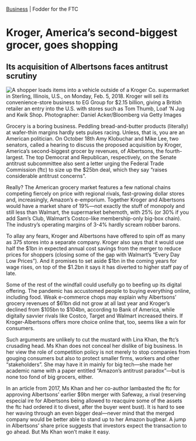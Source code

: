 [Business](https://www.economist.com/business/) | Fodder for the FTC

# Kroger, America’s second-biggest grocer, goes shopping

## Its acquisition of Albertsons faces antitrust scrutiny

![A shopper loads items into a vehicle outside of a Kroger Co. supermarket in Sterling, Illinois, U.S., on Monday, Feb. 5, 2018. Kroger will sell its convenience-store business to EG Group for $2.15 billion, giving a British retailer an entry into the U.S. with stores such as Tom Thumb, Loaf 'N Jug and Kwik Shop. Photographer: Daniel Acker/Bloomberg via Getty Images](https://www.economist.com/img/b/1424/801/90/media-assets/image/20221022_WBP002.jpg)

Grocery is a boring business. Peddling bread-and-butter products (literally) at wafer-thin margins hardly sets pulses racing. Unless, that is, you are an American politician. On October 18th Amy Klobuchar and Mike Lee, two senators, called a hearing to discuss the proposed acquisition by Kroger, America’s second-biggest grocer by revenues, of Albertsons, the fourth-largest. The top Democrat and Republican, respectively, on the Senate antitrust subcommittee also sent a letter urging the Federal Trade Commission (ftc) to size up the $25bn deal, which they say “raises considerable antitrust concerns”.

Really? The American grocery market features a few national chains competing fiercely on price with regional rivals, fast-growing dollar stores and, increasingly, Amazon’s e-emporium. Together Kroger and Albertsons would have a market share of 19%—not exactly the stuff of monopoly and still less than Walmart, the supermarket behemoth, with 25% (or 30% if you add Sam’s Club, Walmart’s Costco-like membership-only big-box chain). The industry’s operating margins of 3-4% hardly scream robber barons.

To allay any fears, Kroger and Albertsons have offered to spin off as many as 375 stores into a separate company. Kroger also says that it would use half the $1bn in expected annual cost savings from the merger to reduce prices for shoppers (closing some of the gap with Walmart’s “Every Day Low Prices”). And it promises to set aside $1bn in the coming years for wage rises, on top of the $1.2bn it says it has diverted to higher staff pay of late.

Some of the rest of the windfall could usefully go to beefing up its digital offering. The pandemic has accustomed people to buying everything online, including food. Weak e-commerce chops may explain why Albertsons’ grocery revenues of $61bn did not grow at all last year and Kroger’s declined from $105bn to $104bn, according to Bank of America, while digitally savvier rivals like Costco, Target and Walmart increased theirs. If Kroger-Albertsons offers more choice online that, too, seems like a win for consumers.

Such arguments are unlikely to cut the mustard with Lina Khan, the ftc’s crusading head. Ms Khan does not conceal her dislike of big business. In her view the role of competition policy is not merely to stop companies from gouging consumers but also to protect smaller firms, workers and other “stakeholders”. She may have it in mainly for big tech—she made her academic name with a paper entitled “Amazon’s antitrust paradox”—but is none too fond of big grocers, either.

In an article from 2017, Ms Khan and her co-author lambasted the ftc for approving Albertsons’ earlier $9bn merger with Safeway, a rival (reserving especial ire for Albertsons being allowed to reacquire some of the assets the ftc had ordered it to divest, after the buyer went bust). It is hard to see her waving through an even bigger deal—never mind that the merged company would be better able to stand up to her Amazon bugbear. A jump in Albertsons’ share price suggests that investors expect the transaction to go ahead. But Ms Khan won’t make it easy. 